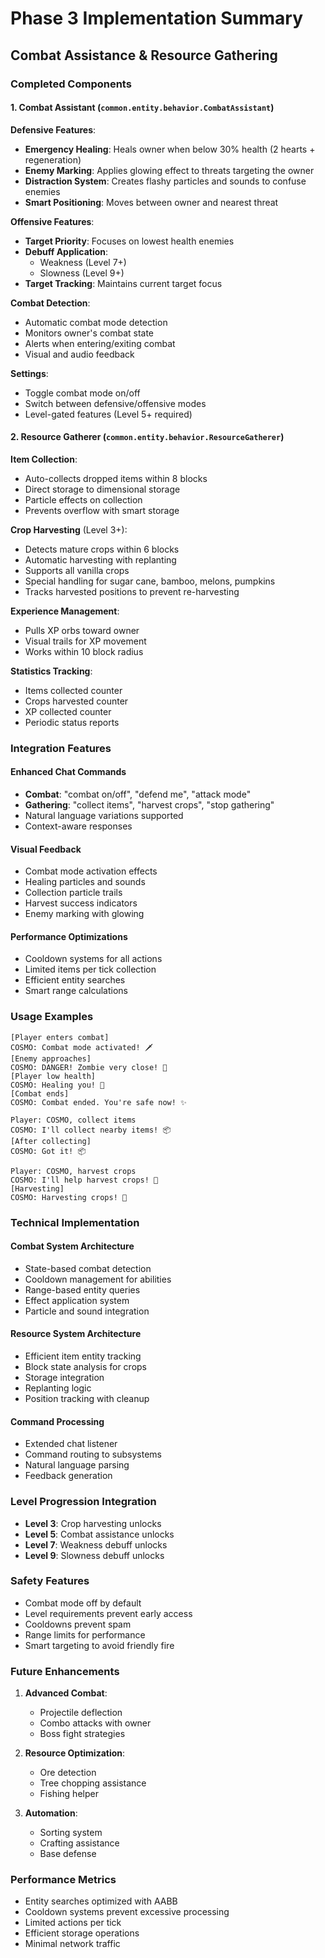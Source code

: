 # Phase 3 Implementation Summary

## Combat Assistance & Resource Gathering

### Completed Components

#### 1. Combat Assistant (`common.entity.behavior.CombatAssistant`)

**Defensive Features**:
- **Emergency Healing**: Heals owner when below 30% health (2 hearts + regeneration)
- **Enemy Marking**: Applies glowing effect to threats targeting the owner
- **Distraction System**: Creates flashy particles and sounds to confuse enemies
- **Smart Positioning**: Moves between owner and nearest threat

**Offensive Features**:
- **Target Priority**: Focuses on lowest health enemies
- **Debuff Application**: 
  - Weakness (Level 7+)
  - Slowness (Level 9+)
- **Target Tracking**: Maintains current target focus

**Combat Detection**:
- Automatic combat mode detection
- Monitors owner's combat state
- Alerts when entering/exiting combat
- Visual and audio feedback

**Settings**:
- Toggle combat mode on/off
- Switch between defensive/offensive modes
- Level-gated features (Level 5+ required)

#### 2. Resource Gatherer (`common.entity.behavior.ResourceGatherer`)

**Item Collection**:
- Auto-collects dropped items within 8 blocks
- Direct storage to dimensional storage
- Particle effects on collection
- Prevents overflow with smart storage

**Crop Harvesting** (Level 3+):
- Detects mature crops within 6 blocks
- Automatic harvesting with replanting
- Supports all vanilla crops
- Special handling for sugar cane, bamboo, melons, pumpkins
- Tracks harvested positions to prevent re-harvesting

**Experience Management**:
- Pulls XP orbs toward owner
- Visual trails for XP movement
- Works within 10 block radius

**Statistics Tracking**:
- Items collected counter
- Crops harvested counter
- XP collected counter
- Periodic status reports

### Integration Features

#### Enhanced Chat Commands
- **Combat**: "combat on/off", "defend me", "attack mode"
- **Gathering**: "collect items", "harvest crops", "stop gathering"
- Natural language variations supported
- Context-aware responses

#### Visual Feedback
- Combat mode activation effects
- Healing particles and sounds
- Collection particle trails
- Harvest success indicators
- Enemy marking with glowing

#### Performance Optimizations
- Cooldown systems for all actions
- Limited items per tick collection
- Efficient entity searches
- Smart range calculations

### Usage Examples

```
[Player enters combat]
COSMO: Combat mode activated! 🗡️
[Enemy approaches]
COSMO: DANGER! Zombie very close! 🚨
[Player low health]
COSMO: Healing you! 💚
[Combat ends]
COSMO: Combat ended. You're safe now! ✨

Player: COSMO, collect items
COSMO: I'll collect nearby items! 📦
[After collecting]
COSMO: Got it! 📦

Player: COSMO, harvest crops
COSMO: I'll help harvest crops! 🌾
[Harvesting]
COSMO: Harvesting crops! 🌾
```

### Technical Implementation

#### Combat System Architecture
- State-based combat detection
- Cooldown management for abilities
- Range-based entity queries
- Effect application system
- Particle and sound integration

#### Resource System Architecture
- Efficient item entity tracking
- Block state analysis for crops
- Storage integration
- Replanting logic
- Position tracking with cleanup

#### Command Processing
- Extended chat listener
- Command routing to subsystems
- Natural language parsing
- Feedback generation

### Level Progression Integration

- **Level 3**: Crop harvesting unlocks
- **Level 5**: Combat assistance unlocks
- **Level 7**: Weakness debuff unlocks
- **Level 9**: Slowness debuff unlocks

### Safety Features

- Combat mode off by default
- Level requirements prevent early access
- Cooldowns prevent spam
- Range limits for performance
- Smart targeting to avoid friendly fire

### Future Enhancements

1. **Advanced Combat**:
   - Projectile deflection
   - Combo attacks with owner
   - Boss fight strategies

2. **Resource Optimization**:
   - Ore detection
   - Tree chopping assistance
   - Fishing helper

3. **Automation**:
   - Sorting system
   - Crafting assistance
   - Base defense

### Performance Metrics

- Entity searches optimized with AABB
- Cooldown systems prevent excessive processing
- Limited actions per tick
- Efficient storage operations
- Minimal network traffic